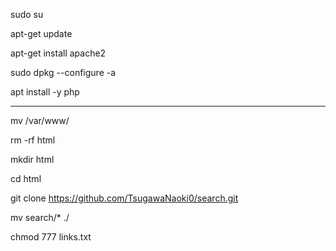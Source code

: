 sudo su

apt-get update

apt-get install apache2

sudo dpkg --configure -a

apt install -y php

-------------------------------------------------------------

mv /var/www/

rm -rf html

mkdir html

cd html

git clone https://github.com/TsugawaNaoki0/search.git

mv search/* ./

chmod 777 links.txt
